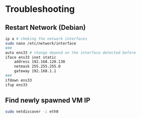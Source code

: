 # Troubleshooting

## Restart Network (Debian)

```sh
ip a # cheking the network interfaces
sudo nano /etc/network/interface
###
auto ens33 # change depend on the interface detected before
iface ens33 inet static
	address 192.168.120.130
	netmask 255.255.255.0
	gateway 192.168.1.1
###
ifdown ens33
ifup ens33
```

## Find newly spawned VM IP

```sh
sudo netdiscover -i eth0
```
